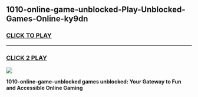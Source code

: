 
## 1010-online-game-unblocked-Play-Unblocked-Games-Online-ky9dn
<h3>
<a href="https://premium76.site?title=1010-online-game-unblocked&ref=25A">CLICK TO PLAY</a></h3>
<hr>

<h3>
<a href="https://premium76.site?title=1010-online-game-unblocked&ref=25A">CLICK 2 PLAY</a>
  
</h3>

<a href="https://premium76.site?title=1010-online-game-unblocked&ref=25A"><img src="https://clearcache.store/games.png"></a>


**1010-online-game-unblocked games unblocked: Your Gateway to Fun and Accessible Online Gaming**
